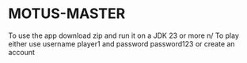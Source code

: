 # MOTUS-MASTER

To use the app download zip and run it on a JDK 23 or more n/
To play either use username player1 and password password123 or create an account
